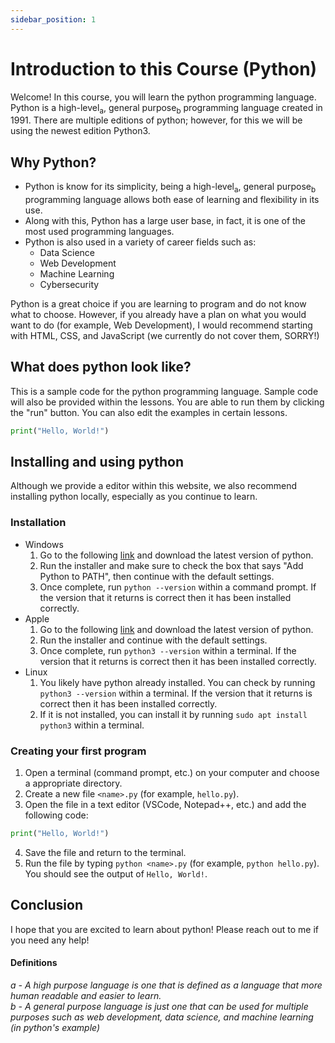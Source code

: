 ```yaml
---
sidebar_position: 1
---
```

# Introduction to this Course (Python)

Welcome! In this course, you will learn the python programming language. Python is a high-level<sub>a</sub>, general purpose<sub>b</sub> programming language created in 1991. There are multiple editions of python; however, for this we will be using the newest edition Python3. 

## Why Python?
- Python is know for its simplicity, being a high-level<sub>a</sub>, general purpose<sub>b</sub> programming language allows both ease of learning and flexibility in its use.
- Along with this, Python has a large user base, in fact, it is one of the most used programming languages.
- Python is also used in a variety of career fields such as:
    - Data Science
    - Web Development
    - Machine Learning
    - Cybersecurity

Python is a great choice if you are learning to program and do not know what to choose. However, if you already have a plan on what you would want to do (for example, Web Development), I would recommend starting with HTML, CSS, and JavaScript (we currently do not cover them, SORRY!)

## What does python look like?

This is a sample code for the python programming language. Sample code will also be provided within the lessons. You are able to run them by clicking the "run" button. You can also edit the examples in certain lessons.

```python
print("Hello, World!")
```

<codapi-snippet sandbox="python" init-delay="500" >
</codapi-snippet>

## Installing and using python

Although we provide a editor within this website, we also recommend installing python locally, especially as you continue to learn. 
### Installation

- Windows
    1. Go to the following [link](https://www.python.org/downloads/) and download the latest version of python.
    2. Run the installer and make sure to check the box that says "Add Python to PATH", then continue with the default settings.
    3. Once complete, run `python --version` within a command prompt. If the version that it returns is correct then it has been installed correctly.
- Apple
    1. Go to the following [link](https://www.python.org/downloads/) and download the latest version of python.
    2. Run the installer and continue with the default settings.
    3. Once complete, run `python3 --version` within a terminal. If the version that it returns is correct then it has been installed correctly.
- Linux
    1. You likely have python already installed. You can check by running `python3 --version` within a terminal. If the version that it returns is correct then it has been installed correctly.
    2. If it is not installed, you can install it by running `sudo apt install python3` within a terminal.

### Creating your first program
1. Open a terminal (command prompt, etc.) on your computer and choose a appropriate directory.
2. Create a new file `<name>.py` (for example, `hello.py`).
3. Open the file in a text editor (VSCode, Notepad++, etc.) and add the following code:
```python
print("Hello, World!")
```
4. Save the file and return to the terminal.
5. Run the file by typing `python <name>.py` (for example, `python hello.py`). You should see the output of `Hello, World!`.

## Conclusion

I hope that you are excited to learn about python! Please reach out to me if you need any help!

#### Definitions
<dfn>a - A high purpose language is one that is defined as a language that more human readable and easier to learn.<br/>b - A general purpose language is just one that can be used for multiple purposes such as web development, data science, and machine learning (in python's example)</dfn>